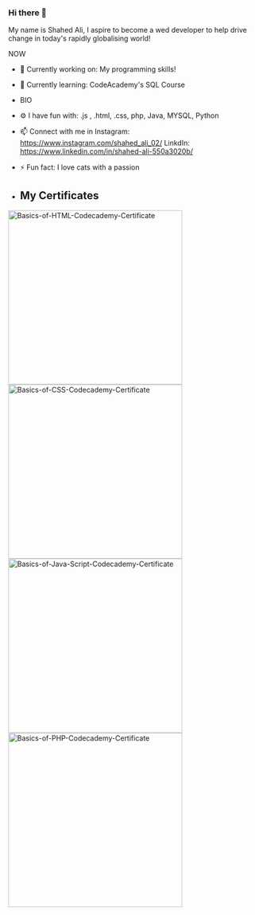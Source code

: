 ### Hi there 👋 
My name is Shahed Ali, I aspire to become a wed developer to help drive change in today's rapidly globalising world! 


NOW

- 🔭 Currently working on: My programming skills! 
- 🌱 Currently learning: CodeAcademy's SQL Course 
- BIO
- ⚙ I have fun with: .js , .html, .css, php, Java, MYSQL, Python
- 📫 Connect with me in Instagram: https://www.instagram.com/shahed_ali_02/ LinkdIn: https://www.linkedin.com/in/shahed-ali-550a3020b/
- ⚡ Fun fact: I love cats with a passion

- ## My Certificates
<a href="https://ibb.co/BB4hPfS"><img src="https://i.ibb.co/kX3LyGW/Basics-of-HTML-Codecademy-Certificate.jpg" alt="Basics-of-HTML-Codecademy-Certificate" height="350px" width="350px"></a>
<a href="https://ibb.co/Fq1QhcF"><img src="https://i.ibb.co/dJvNfXR/Basics-of-CSS-Codecademy-Certificate.jpg" alt="Basics-of-CSS-Codecademy-Certificate"  height="350px" width="350px"></a>
<a href="https://ibb.co/w7SsgvR"><img src="https://i.ibb.co/428dtQ7/Basics-of-Java-Script-Codecademy-Certificate.jpg" alt="Basics-of-Java-Script-Codecademy-Certificate" height="350px" width="350px" ></a>
<a href="https://ibb.co/SPnc0mH"><img src="https://i.ibb.co/zrRFb2C/Basics-of-PHP-Codecademy-Certificate.jpg" alt="Basics-of-PHP-Codecademy-Certificate" height="350px" width="350px" ></a>



